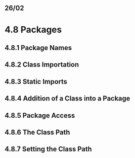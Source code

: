 ## 26/02


# 4.8 Packages
## 4.8.1 Package Names
## 4.8.2 Class Importation
## 4.8.3 Static Imports
## 4.8.4 Addition of a Class into a Package 
## 4.8.5 Package Access
## 4.8.6 The Class Path
## 4.8.7 Setting the Class Path
